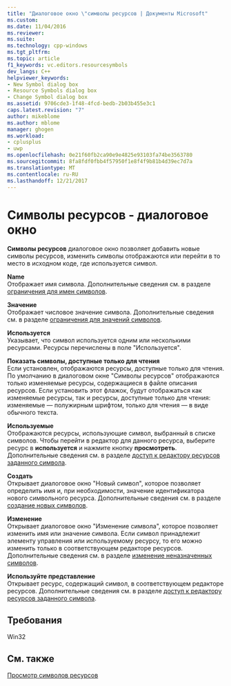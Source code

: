 ```yaml
---
title: "Диалоговое окно \"символы ресурсов | Документы Microsoft"
ms.custom: 
ms.date: 11/04/2016
ms.reviewer: 
ms.suite: 
ms.technology: cpp-windows
ms.tgt_pltfrm: 
ms.topic: article
f1_keywords: vc.editors.resourcesymbols
dev_langs: C++
helpviewer_keywords:
- New Symbol dialog box
- Resource Symbols dialog box
- Change Symbol dialog box
ms.assetid: 9706cde3-1f48-4fcd-bedb-2b03b455e3c1
caps.latest.revision: "7"
author: mikeblome
ms.author: mblome
manager: ghogen
ms.workload:
- cplusplus
- uwp
ms.openlocfilehash: 0e21f60fb2ca90e9e4825e93103fa74be3563780
ms.sourcegitcommit: 8fa8fdf0fbb4f57950f1e8f4f9b81b4d39ec7d7a
ms.translationtype: MT
ms.contentlocale: ru-RU
ms.lasthandoff: 12/21/2017
---
```

# <a name="resource-symbols-dialog-box"></a>Символы ресурсов - диалоговое окно
**Символы ресурсов** диалоговое окно позволяет добавить новые символы ресурсов, изменить символы отображаются или перейти в то место в исходном коде, где используется символ.  
  
 **Name**  
 Отображает имя символа. Дополнительные сведения см. в разделе [ограничения для имен символов](../windows/symbol-name-restrictions.md).  
  
 **Значение**  
 Отображает числовое значение символа. Дополнительные сведения см. в разделе [ограничения для значений символов](../windows/symbol-value-restrictions.md).  
  
 **Используется**  
 Указывает, что символ используется одним или несколькими ресурсами. Ресурсы перечислены в поле "Используется".  
  
 **Показать символы, доступные только для чтения**  
 Если установлен, отображаются ресурсы, доступные только для чтения. По умолчанию в диалоговом окне "Символы ресурсов" отображаются только изменяемые ресурсы, содержащиеся в файле описания ресурсов. Если установить этот флажок, будут отображаться как изменяемые ресурсы, так и ресурсы, доступные только для чтения: изменяемые — полужирным шрифтом, только для чтения — в виде обычного текста.  
  
 **Используемые**  
 Отображаются ресурсы, использующие символ, выбранный в списке символов. Чтобы перейти в редактор для данного ресурса, выберите ресурс в **используется** и нажмите кнопку **просмотреть**. Дополнительные сведения см. в разделе [доступ к редактору ресурсов заданного символа](../windows/opening-the-resource-editor-for-a-given-symbol.md).  
  
 **Создать**  
 Открывает диалоговое окно "Новый символ", которое позволяет определить имя и, при необходимости, значение идентификатора нового символьного ресурса. Дополнительные сведения см. в разделе [создание новых символов](../windows/creating-new-symbols.md).  
  
 **Изменение**  
 Открывает диалоговое окно "Изменение символа", которое позволяет изменить имя или значение символа. Если символ принадлежит элементу управления или используемому ресурсу, то его можно изменить только в соответствующем редакторе ресурсов. Дополнительные сведения см. в разделе [изменение неназначенных символов](../windows/changing-unassigned-symbols.md).  
  
 **Используйте представление**  
 Открывает ресурс, содержащий символ, в соответствующем редакторе ресурсов. Дополнительные сведения см. в разделе [доступ к редактору ресурсов заданного символа](../windows/opening-the-resource-editor-for-a-given-symbol.md).  
  

  
## <a name="requirements"></a>Требования  
 Win32  
  
## <a name="see-also"></a>См. также  
 [Просмотр символов ресурсов](../windows/viewing-resource-symbols.md)